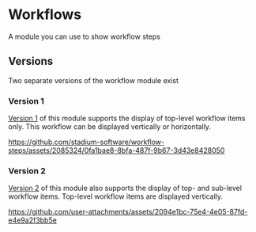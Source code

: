 # Workflows

A module you can use to show workflow steps

## Versions

Two separate versions of the workflow module exist

### Version 1

[Version 1](/v1) of this module supports the display of top-level workflow items only. This workflow can be displayed vertically or horizontally. 

https://github.com/stadium-software/workflow-steps/assets/2085324/0fa1bae8-8bfa-487f-9b67-3d43e8428050

### Version 2

[Version 2](/v2) of this module also supports the display of top- and sub-level workflow items. Top-level workflow items are displayed vertically. 

https://github.com/user-attachments/assets/2094e1bc-75e4-4e05-87fd-e4e9a2f3bb5e

